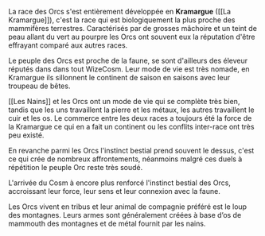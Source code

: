 La race des Orcs s'est entièrement développée en **Kramargue** ([[La Kramargue]]), c'est la race qui est biologiquement la plus proche des mammifères terrestres. Caractérisés par de grosses mâchoire et un teint de peau allant du vert au pourpre les Orcs ont souvent eux la réputation d'être effrayant comparé aux autres races.

Le peuple des Orcs est proche de la faune, se sont d'ailleurs des éleveur réputés dans dans tout WizeCosm. Leur mode de vie est très nomade, en Kramargue ils sillonnent  le continent de saison en saisons avec leur troupeau de bêtes.

[[Les Nains]] et les Orcs ont un mode de vie qui se complète très bien, tandis que les uns travaillent la pierre et les métaux, les autres travaillent le cuir et les os. Le commerce entre les deux races a toujours été la force de la Kramargue ce qui en a fait un continent ou les conflits inter-race ont très peu existé.

En revanche parmi les Orcs l'instinct bestial prend souvent le dessus, c'est ce qui crée de nombreux affrontements, néanmoins malgré ces duels à répétition le peuple Orc reste très soudé.

L'arrivée du Cosm à encore plus renforcé l'instinct bestial des Orcs, accroissant leur force, leur sens et leur connexion avec la faune. 

Les Orcs vivent en tribus et leur animal de compagnie préféré est le loup des montagnes.
Leurs armes sont généralement créées à base d’os de mammouth des montagnes et de métal fournit par les nains.




